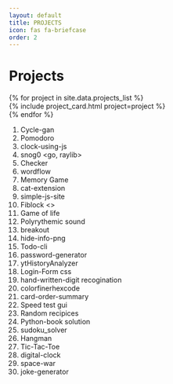 ```yaml
---
layout: default
title: PROJECTS
icon: fas fa-briefcase
order: 2
---
```


# Projects

<div class="container-fluid px-0">
    <div class="row row-cols-1 row-cols-md-2 row-cols-xl-2 g-4 mb-4">
        {% for project in site.data.projects_list %}
            <div class="col">
                {% include project_card.html
                    project=project
                %}
            </div>
        {% endfor %}
    </div>
</div>







1. Cycle-gan <python ml torch ghibli>
2. Pomodoro <html css js>
3. clock-using-js <html css js>
4. snog0 <go, raylib>
5. Checker <python raylib>
6. wordflow <python flask html css js>
7. Memory Game <python pygame>
8. cat-extension <chrome extension js css>
9. simple-js-site <html css js>
10. Fiblock <>
11. Game of life 
12. Polyrythemic sound <python tkinter>
13. breakout <zig sdl>
14. hide-info-png
15. Todo-cli
16. password-generator
17. ytHistoryAnalyzer 
18. Login-Form css
19. hand-written-digit recogination
20. colorfinerhexcode
21. card-order-summary 
22. Speed test gui
23. Random recipices
24. Python-book solution 
25. sudoku_solver
26. Hangman 
27. Tic-Tac-Toe
28. digital-clock
29. space-war
30. joke-generator